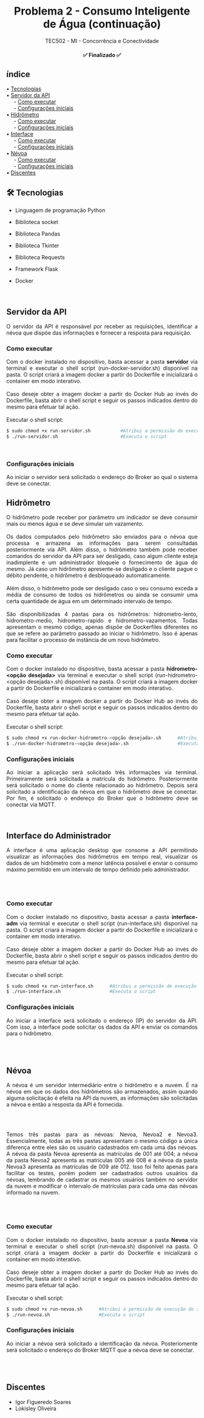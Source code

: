 <h1  align="center">Problema 2 - Consumo Inteligente de Água (continuação)</h1>

<p  align="center">
TEC502 - MI - Concorrência e Conectividade
</p>

<h4  id="status"  align="center"> ✅ Finalizado ✅ </h4>

## índice

<p  align="left">
• <a  href="#tec">Tecnologias</a> <br>
• <a  href="#api">Servidor da API</a> <br>
&nbsp;&nbsp;&nbsp;&nbsp;&nbsp;- <a  href="#apiexe"> Como executar</a> <br>
&nbsp;&nbsp;&nbsp;&nbsp;&nbsp;- <a  href="#configservidor"> Configurações iniciais</a> <br>
• <a  href="#hidrometro">Hidrômetro</a> <br>
&nbsp;&nbsp;&nbsp;&nbsp;&nbsp;- <a  href="#exehidro"> Como executar</a> <br>
&nbsp;&nbsp;&nbsp;&nbsp;&nbsp;- <a  href="#confighidro"> Configurações iniciais</a> <br>
• <a  href="#interface">Interface</a> <br>
&nbsp;&nbsp;&nbsp;&nbsp;&nbsp;- <a  href="#exeinterface">  Como executar</a> <br>
&nbsp;&nbsp;&nbsp;&nbsp;&nbsp;- <a  href="#configinterface"> Configurações iniciais</a> <br>
• <a  href="#nevoa">Névoa</a> <br>
&nbsp;&nbsp;&nbsp;&nbsp;&nbsp;- <a  href="#exenevoa"> Como executar</a> <br>
&nbsp;&nbsp;&nbsp;&nbsp;&nbsp;- <a  href="#confignevoa"> Configurações iniciais</a> <br>
• <a  href="#discente">Discentes</a> <br>
</p>

<h2  id="tec" >🛠 Tecnologias </h2>

- Linguagem de programação Python

- Biblioteca socket

- Biblioteca Pandas

- Biblioteca Tkinter

- Biblioteca Requests

- Framework Flask

- Docker

<br>
<h2  id="api">Servidor da API</h2>

<p  align="justify">
O servidor da API é responsável por receber as requisições, identificar a névoa que dispõe das informações e fornecer a resposta para requisição.
<br>
</p>

<h3  id="apiexe">Como executar</h3>

<p  align="justify">
Com o docker instalado no dispositivo, basta acessar a pasta <strong>servidor</strong> via terminal e executar o shell script (run-docker-servidor.sh) disponível na pasta. O script criará a imagem docker a partir do Dockerfile e inicializará o container em modo interativo.
<br>
<br>
Caso deseje obter a imagem docker a partir do Docker Hub ao invés do Dockerfile, basta abrir o shell script e seguir os passos indicados dentro do mesmo para efetuar tal ação. 
<br>
<br>
Executar o shell script:
</p>

```bash
$ sudo chmod +x run-servidor.sh           #Atribui a permissão de execução do script
$ ./run-servidor.sh                       #Executa o script
```
<br>

<h3 id="configservidor">Configurações iniciais</h3>
<p  align="justify">
Ao iniciar o servidor será solicitado o endereço do Broker ao qual o sistema deve se conectar.
</p>
<h2  id="hidrometro">Hidrômetro</h2>

<p  align="justify">
O hidrômetro pode receber por parâmetro um indicador se deve consumir mais ou menos água e se deve simular um vazamento.
<br>
<br>
Os dados computados pelo hidrômetro são enviados para o névoa que processa e armazena as informações para serem consultadas posteriormente via API. Além disso, o hidrômetro também pode receber comandos do servidor da API para ser desligado, caso algum cliente esteja inadimplente e um administrador bloqueie o fornecimento de água do mesmo. Já caso um hidrômetro apresente-se desligado e o cliente pague o débito pendente, o hidrômetro é desbloqueado automaticamente. <br>
<br>
Além disso, o hidrômetro pode ser desligado caso o seu consumo exceda a média de consumo de todos os hidrômetros ou ainda se consumir uma certa quantidade de água em um determinado intervalo de tempo.
<br>
<br>
São disponibilizadas 4 pastas para os hidrômetros: hidrometro-lento, hidrometro-medio, hidrometro-rapido e hidrometro-vazamentos. Todas apresentam o mesmo código, apenas dispõe de Dockerfiles diferentes no que se refere ao parâmetro passado ao iniciar o hidrômetro. Isso é apenas para facilitar o processo de instância de um novo hidrômetro.
</p>

<h3  id="exehidro">Como executar</h3>

<p  align="justify">
Com o docker instalado no dispositivo, basta acessar a pasta <strong>hidrometro-&lt;opção desejada&gt;</strong> via terminal e executar o shell script (run-hidrometro-&lt;opção desejada&gt;.sh) disponível na pasta. O script criará a imagem docker a partir do Dockerfile e inicializará o container em modo interativo.
<br>
<br>
Caso deseje obter a imagem docker a partir do Docker Hub ao invés do Dockerfile, basta abrir o shell script e seguir os passos indicados dentro do mesmo para efetuar tal ação. 
<br>
<br>
Executar o shell script:
</p>

```bash
$ sudo chmod +x run-docker-hidrometro-<opção desejada>.sh      #Atribui a permissão de execução do script
$ ./run-docker-hidrometro-<opção desejada>.sh                  #Executa o script
```
<h3 id="confighidro">Configurações iniciais</h3>
<p  align="justify">
Ao iniciar a aplicação será solicitado três informações via terminal. Primeiramente será solicitada a matrícula do hidrômetro. Posteriormente será solicitado o nome do cliente relacionado ao hidrômetro. Depois será solicitado a identificação da névoa em que o hidrômetro deve se conectar. Por fim, é solicitado o endereço do Broker que o hidrômetro deve se conectar via MQTT.
</p>

<br>
<h2  id="interface">Interface do Administrador</h2>

<p  align="justify">
A interface é uma aplicação desktop que consome a API permitindo visualizar as informações dos hidrômetros em tempo real, visualizar os dados de um hidrômetro com a menor latência possível e enviar o consumo máximo permitido em um intervalo de tempo definido pelo administrador.
</p>
<br>
<br>

<h3  id="exeinterface">Como executar</h3>

<p  align="justify">
Com o docker instalado no dispositivo, basta acessar a pasta <strong>interface-adm</strong> via terminal e executar o shell script (run-interface.sh) disponível na pasta. O script criará a imagem docker a partir do Dockerfile e inicializará o container em modo interativo.
<br>
<br>
Caso deseje obter a imagem docker a partir do Docker Hub ao invés do Dockerfile, basta abrir o shell script e seguir os passos indicados dentro do mesmo para efetuar tal ação. 
<br>
<br>
Executar o shell script:
</p>

```bash
$ sudo chmod +x run-interface.sh      #Atribui a permissão de execução do script
$ ./run-interface.sh                  #Executa o script
```
<h3 id="configinterface">Configurações iniciais</h3>
<p  align="justify">
Ao iniciar a interface será solicitado o endereço (IP) do servidor da API. Com isso, a interface pode solicitar os dados da API e enviar os comandos para o hidrômetro.
</p>
<br>
<br>

<h2  id="nevoa">Névoa</h2>
<p  align="justify">
A névoa é um servidor intermediário entre o hidrômetro e a nuvem. É na névoa em que os dados dos hidrômetros são armazenados, assim quando alguma solicitação é efeita na API da nuvem, as informações são solicitadas a névoa e então a resposta da API é fornecida.
</p>
<br>
<br>

<p align="justify">
Temos três pastas para as névoas: Nevoa, Nevoa2 e Nevoa3. Essencialmente, todas as três pastas apresentam o mesmo código a única diferença entre eles são os usuário cadastrados em cada uma das névoas. A névoa da pasta Nevoa apresenta as matrículas de 001 até 004; a névoa da pasta Nevoa2 apresenta as matrículas 005 até 008 e a névoa da pasta Nevoa3 apresenta as matrículas de 009 até 012. Isso foi feito apenas para facilitar os testes, porém podem ser cadastrados outros usuários da névoas, lembrando de cadastrar os mesmos usuários também no servidor da nuvem e modificar o intervalo de matrículas para cada uma das névoas informado na nuvem.
</p>
<br>
<br>

<h3  id="exenevoa">Como executar</h3>
<p  align="justify">
Com o docker instalado no dispositivo, basta acessar a pasta <strong>Nevoa</strong> via terminal e executar o shell script (run-nevoa.sh) disponível na pasta. O script criará a imagem docker a partir do Dockerfile e inicializará o container em modo interativo.
<br>
<br>
Caso deseje obter a imagem docker a partir do Docker Hub ao invés do Dockerfile, basta abrir o shell script e seguir os passos indicados dentro do mesmo para efetuar tal ação.
<br>
<br>
Executar o shell script:
</p>

```bash
$ sudo chmod +x run-nevoa.sh      #Atribui a permissão de execução do script
$ ./run-nevoa.sh                  #Executa o script
```
<h3 id="confignevoa">Configurações iniciais</h3>
<p  align="justify">
Ao iniciar a névoa será solicitado a identificação da névoa. Posteriomente será solicitado o endereço do Broker MQTT que a névoa deve se conectar.
</p>
<br>
<br>
<h2 id="discente">Discentes</h2>

- Igor Figueredo Soares
- Lokisley Oliveira

